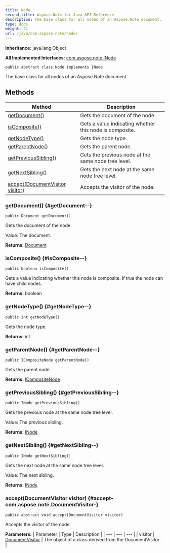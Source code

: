 ```yaml
---
title: Node
second_title: Aspose.Note for Java API Reference
description: The base class for all nodes of an Aspose.Note document.
type: docs
weight: 41
url: /java/com.aspose.note/node/
---
```


**Inheritance:**
java.lang.Object

**All Implemented Interfaces:**
[com.aspose.note.INode](../../com.aspose.note/inode)
```
public abstract class Node implements INode
```

The base class for all nodes of an Aspose.Note document.
## Methods

| Method | Description |
| --- | --- |
| [getDocument()](#getDocument--) | Gets the document of the node. |
| [isComposite()](#isComposite--) | Gets a value indicating whether this node is composite. |
| [getNodeType()](#getNodeType--) | Gets the node type. |
| [getParentNode()](#getParentNode--) | Gets the parent node. |
| [getPreviousSibling()](#getPreviousSibling--) | Gets the previous node at the same node tree level. |
| [getNextSibling()](#getNextSibling--) | Gets the next node at the same node tree level. |
| [accept(DocumentVisitor visitor)](#accept-com.aspose.note.DocumentVisitor-) | Accepts the visitor of the node. |
### getDocument() {#getDocument--}
```
public Document getDocument()
```


Gets the document of the node.

Value: The document.

**Returns:**
[Document](../../com.aspose.note/document)
### isComposite() {#isComposite--}
```
public boolean isComposite()
```


Gets a value indicating whether this node is composite. If true the node can have child nodes.

**Returns:**
boolean
### getNodeType() {#getNodeType--}
```
public int getNodeType()
```


Gets the node type.

**Returns:**
int
### getParentNode() {#getParentNode--}
```
public ICompositeNode getParentNode()
```


Gets the parent node.

**Returns:**
[ICompositeNode](../../com.aspose.note/icompositenode)
### getPreviousSibling() {#getPreviousSibling--}
```
public INode getPreviousSibling()
```


Gets the previous node at the same node tree level.

Value: The previous sibling.

**Returns:**
[INode](../../com.aspose.note/inode)
### getNextSibling() {#getNextSibling--}
```
public INode getNextSibling()
```


Gets the next node at the same node tree level.

Value: The next sibling.

**Returns:**
[INode](../../com.aspose.note/inode)
### accept(DocumentVisitor visitor) {#accept-com.aspose.note.DocumentVisitor-}
```
public abstract void accept(DocumentVisitor visitor)
```


Accepts the visitor of the node.

**Parameters:**
| Parameter | Type | Description |
| --- | --- | --- |
| visitor | [DocumentVisitor](../../com.aspose.note/documentvisitor) | The object of a class derived from the  DocumentVisitor . |

